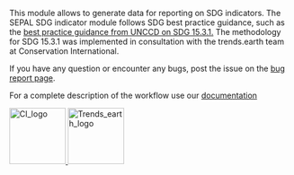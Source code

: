 This module allows to generate data for reporting on SDG indicators. The SEPAL SDG indicator module follows SDG best practice guidance, such as the [best practice guidance from UNCCD on SDG 15.3.1.](https://prais.unccd.int/sites/default/files/helper_documents/4-GPG_15.3.1_EN.pdf) The methodology for SDG 15.3.1 was implemented in consultation with the trends.earth team at Conservation International.

If you have any question or encounter any bugs, post the issue on the [bug report page](https://github.com/12rambau/sdg_indicators_module/issues/new).  

For a complete description of the workflow use our [documentation](https://docs.sepal.io/en/latest/modules/dwn/sdg_indicator.html)

<div style="inline-block">
    <a href="https://www.conservation.org">
        <img 
            src="https://raw.githubusercontent.com/12rambau/sdg_indicator_module/master/utils/conservation_international.png" 
            alt="CI_logo" 
            height="100" 
            class="ma-3"
        />
    </a>
    <a href="https://trends.earth/docs/en/index.html">
        <img 
            src="https://raw.githubusercontent.com/12rambau/sdg_indicator_module/master/utils/trends_earth.png" 
            alt="Trends_earth_logo" 
            height="100" 
            class="ma-3"
        />
    </a>
</div>




